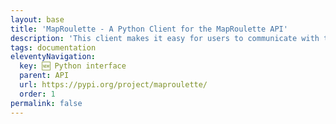 ```yaml
---
layout: base
title: 'MapRoulette - A Python Client for the MapRoulette API'
description: 'This client makes it easy for users to communicate with the MapRoulette API from within their Python environment.'
tags: documentation
eleventyNavigation:
  key: 🆕 Python interface
  parent: API
  url: https://pypi.org/project/maproulette/
  order: 1
permalink: false
---
```

